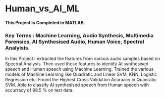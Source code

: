 # Human_vs_AI_ML

#### This Project is Completed in MATLAB. 
### Key Terms : Machine Learning, Audio Synthesis, Multimedia Forensics, AI Synthesised Audio, Human Voice, Spectral Analyisis.

In this Project I extracted the features from various audio samples based on Spectral Analysis. Then used those features to identify AI synthesised speech and Human speech using Machine Learning. Trained the various models of Machine Learning like Quadratic and Linear SVM, KNN, Logistic Regression etc. Found the Highest Cross Validation Acuraacy in Quadratic SVM. Able to classify AI synthesised speech from Human speech with accurracy of 98.5 % on test data. 
